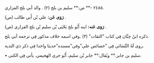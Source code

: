 ٢٤٨٥ -** ص:** سليم بن بلج (٢) . والد أبي بلج الفزاري.

**رَوَى عَن:** علي بْن أَبي طالب (ص) .

**رَوَى عَنه:** ابنه أَبُو بلج يَحْيَى بْن سليم بْن بلج الفزاري (ص) .

ذكره ابنُ حِبَّان فِي كتاب "الثقات" (٣) .وفي اسمه خلاف مذكور فِي ترجمة أبي بلج.

روى لَهُ النَّسَائي فِي "خصائص علي"وفي"مسنده"حديثا واحدا فِي ذكر ذي الثدية.

• سليم بن جابر.** ويُقال:** جابر بْن سليم، أَبُو جري الهجيمي. يأتي فِي الكنى.